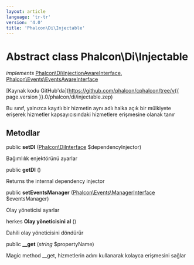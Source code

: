 ```yaml
---
layout: article
language: 'tr-tr'
version: '4.0'
title: 'Phalcon\Di\Injectable'
---
```

# Abstract class **Phalcon\Di\Injectable**

*implements* [Phalcon\Di\InjectionAwareInterface](Phalcon_Di_InjectionAwareInterface), [Phalcon\Events\EventsAwareInterface](Phalcon_Events_EventsAwareInterface)

[Kaynak kodu GitHub'da](https://github.com/phalcon/cphalcon/tree/v{{ page.version }}.0/phalcon/di/injectable.zep)

Bu sınıf, yalnızca kayıtlı bir hizmetin aynı adlı halka açık bir mülkiyete erişerek hizmetler kapsayıcısındaki hizmetlere erişmesine olanak tanır

## Metodlar

public **setDI** ([Phalcon\DiInterface](Phalcon_DiInterface) $dependencyInjector)

Bağımlılık enjektörünü ayarlar

public **getDI** ()

Returns the internal dependency injector

public **setEventsManager** ([Phalcon\Events\ManagerInterface](Phalcon_Events_ManagerInterface) $eventsManager)

Olay yöneticisi ayarlar

herkes **Olay yöneticisini al** ()

Dahili olay yöneticisini döndürür

public **__get** (*string* $propertyName)

Magic method __get, hizmetlerin adını kullanarak kolayca erişmesini sağlar